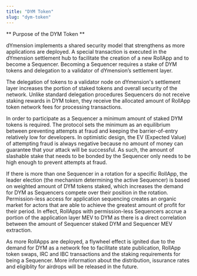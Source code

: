 ```yaml
---
title: "DYM Token"
slug: "dym-token"
---
```


** Purpose of the DYM Token **

dYmension implements a shared security model that strengthens as more applications are deployed. A special transaction is executed in the dYmension settlement hub to facilitate the creation of a new RollApp and to become a Sequencer. Becoming a Sequencer requires a stake of DYM tokens and delegation to a validator of dYmension’s settlement layer.

The delegation of tokens to a validator node on dYmension's settlement layer increases the portion of staked tokens and overall security of the network. Unlike standard delegation procedures Sequencers do not receive staking rewards in DYM token, they receive the allocated amount of RollApp token network fees for processing transactions.

In order to participate as a Sequencer a minimum amount of staked DYM tokens is required. The protocol sets the minimum as an equilibrium between preventing attempts at fraud and keeping the barrier-of-entry relatively low for developers. In optimistic design, the EV (Expected Value) of attempting fraud is always negative because no amount of money can guarantee that your attack will be successful. As such, the amount of slashable stake that needs to be bonded by the Sequencer only needs to be high enough to prevent attempts at fraud.

If there is more than one Sequencer in a rotation for a specific RollApp, the leader election (the mechanism determining the active Sequencer) is based on weighted amount of DYM tokens staked, which increases the demand for DYM as Sequencers compete over their position in the rotation. Permission-less access for application sequencing creates an organic market for actors that are able to achieve the greatest amount of profit for their period. In effect, RollApps with permission-less Sequencers accrue a portion of the application layer MEV to DYM as there is a direct correlation between the amount of Sequencer staked DYM and Sequencer MEV extraction.

As more RollApps are deployed, a flywheel effect is ignited due to the demand for DYM as a network fee to facilitate state publication, RollApp token swaps, IRC and IBC transactions and the staking requirements for being a Sequencer. More information about the distribution, issurance rates and eligiblity for airdrops will be released in the future.
